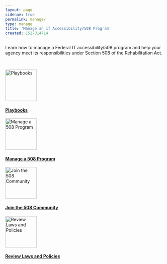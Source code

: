 ```yaml
---
layout: page
sidenav: true
permalink: manage/
type: manage
title: 'Manage an IT Accessibility/508 Program'
created: 1527014714
---
```


Learn how to manage a Federal IT accessibility/508 program and help your agency meet its responsibilities under Section 508 of the Rehabilitation Act.

&nbsp;

<div class="row nopadding">
  <div class="col-lg-3">
    <div class="col-lg-12 clearfix text-center">
      <a href="/tools/playbooks/"><img alt="Playbooks" src="/sites/all/themes/508retheme/images/icons/group-white.png" style="width:100px;" title="Playbooks" /></a>
    </div>
<div class="col-lg-12 clearfix text-center">
      <h4>
        <a href="/tools/playbooks/">Playbooks</a>
      </h4>
    </div>
  </div>
  
  <div class="col-lg-3">
    <div class="col-lg-12 clearfix text-center">
      <a href="/manage/program-management"><img alt="Manage a 508 Program" src="/sites/all/themes/508retheme/images/icons/group-white.png" style="width:100px;" title="Manage a 508 Program" /></a>
    </div>
<div class="col-lg-12 clearfix text-center">
      <h4>
        <a href="/manage/program-management">Manage a 508 Program</a>
      </h4>
    </div>
  </div>
  
  <div class="col-lg-3">
    <div class="col-lg-12 clearfix text-center">
      <a href="/manage/join-the-508-community"><img alt="Join the 508 Community" src="/sites/all/themes/508retheme/images/icons/group-white.png" style="width:100px;" title="Join the 508 Community" /></a>
    </div>
<div class="col-lg-12 clearfix text-center">
      <h4>
        <a href="/manage/join-the-508-community">Join the 508 Community</a>
      </h4>
    </div>
  </div>
  
  <div class="col-lg-3">
    <div class="col-lg-12 clearfix text-center">
      <a href="/manage/laws-and-policies"><img alt="Review Laws and Policies" src="/sites/all/themes/508retheme/images/icons/group-white.png" style="width:100px;" title="Review Laws and Policies" /></a>
    </div>
<div class="col-lg-12 clearfix text-center">
      <h4>
        <a href="/manage/laws-and-policies">Review Laws and Policies</a>
      </h4>
    </div>
  </div>
</div>

&nbsp;